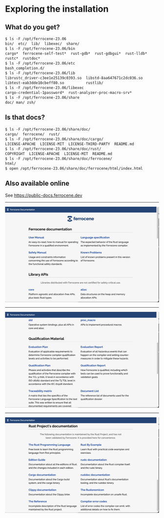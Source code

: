 # Exploring the installation

## What do you get?

```console
$ ls -F /opt/ferrocene-23.06
bin/  etc/  lib/  libexec/  share/
$ ls -F /opt/ferrocene-23.06/bin
cargo*  ferrocene-self-test*  rust-gdb*  rust-gdbgui*  rust-lldb*  rustc*  rustdoc*
$ ls -F /opt/ferrocene-23.06/etc
bash_completion.d/
$ ls -F /opt/ferrocene-23.06/lib
librustc_driver-c3ee1e25139c0393.so  libstd-8aa647671c2dc036.so
libtest-eab3dde10cbeff80.so          rustlib/
$ ls -F /opt/ferrocene-23.06/libexec
cargo-credential-1password*  rust-analyzer-proc-macro-srv*
$ ls -F /opt/ferrocene-23.06/share
doc/ man/ zsh/
```

## Is that docs?

```console
$ ls -F /opt/ferrocene-23.06/share/doc/
cargo/  ferrocene/  rust/
$ ls -F /opt/ferrocene-23.06/share/doc/cargo/
LICENSE-APACHE  LICENSE-MIT  LICENSE-THIRD-PARTY  README.md
$ ls -F /opt/ferrocene-23.06/share/doc/rust/
COPYRIGHT  LICENSE-APACHE  LICENSE-MIT  README.md
$ ls -F /opt/ferrocene-23.06/share/doc/ferrocene/
html/
$ open /opt/ferrocene-23.06/share/doc/ferrocene/html/index.html
```

## Also available online

See <https://public-docs.ferrocene.dev>

---

![The docs page](./images/docs1.png)

---

![The docs page](./images/docs2.png)

---

![The docs page](./images/docs3.png)
